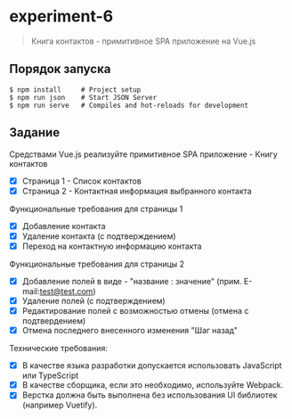 # experiment-6

> Книга контактов - примитивное SPA приложение на Vue.js

## Порядок запуска

```
$ npm install     # Project setup
$ npm run json    # Start JSON Server
$ npm run serve   # Compiles and hot-reloads for development
```

## Задание

Cредствами Vue.js реализуйте примитивное SPA приложение - Книгу контактов

- [x] Страница 1 - Список контактов
- [x] Страница 2 - Контактная информация выбранного контакта

Функциональные требования для страницы 1

- [x] Добавление контакта
- [x] Удаление контакта (с подтверждением)
- [x] Переход на контактную информацию контакта

Функциональные требования для страницы 2

- [x] Добавление полей в виде - "название : значение" (прим. E-mail:test@test.com)
- [x] Удаление полей (с подтверждением)
- [x] Редактирование полей с возможностью отмены (отмена с подтвердением)
- [x] Отмена последнего внесенного изменения "Шаг назад"

Технические требования:

- [x] В качестве языка разработки допускается использовать JavaScript или TypeScript
- [x] В качестве сборщика, если это необходимо, используйте Webpack.
- [x] Верстка должна быть выполнена без использования UI библиотек (например Vuetify).
